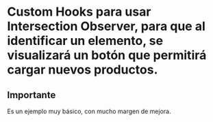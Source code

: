 # Custom Hooks para usar Intersection Observer, para que al identificar un elemento, se visualizará un botón que permitirá cargar nuevos productos.

## Importante

Es un ejemplo muy básico, con mucho margen de mejora.


